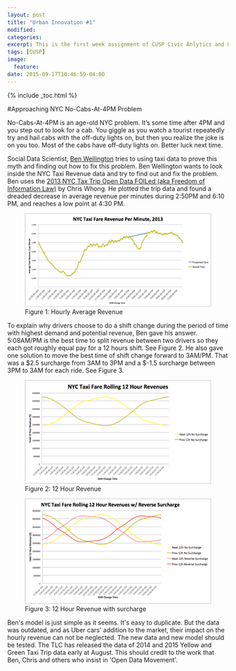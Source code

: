 ```yaml
---
layout: post
title: "Urban Innovation #1"
modified:
categories: 
excerpt: This is the first week assignment of CUSP Civic Anlytics and Urban Intelligence class
tags: [CUSP]
image:
  feature:
date: 2015-09-17T10:46:59-04:00
---
```

{% include _toc.html %}

#Approaching NYC No-Cabs-At-4PM Problem 

No-Cabs-At-4PM is an age-old NYC problem. It’s some time after 4PM and you step out to look for a cab. You giggle as you watch a tourist repeatedly try and hail cabs with the off-duty lights on, but then you realize the joke is on you too. Most of the cabs have off-duty lights on. Better luck next time.

Social Data Scientist, [Ben Wellington](https://about.me/benwellington) tries to using taxi data to prove this myth and finding out how to fix this problem. Ben Wellington wants to look inside the NYC Taxi Revenue data and try to find out and fix the problem. Ben uses the [2013 NYC Tax Trip Open Data FOILed (aka Freedom of Information Law)](http://chriswhong.com/open-data/foil_nyc_taxi/) by Chris Whong. He plotted the trip data and found a dreaded decrease in average revenue per minutes during 2:50PM and 6:10 PM, and reaches a low point at 4:30 PM. 

<figure>
	<img src="/images/average_revenue.png">
	<figcaption>Figure 1: Hourly Average Revenue</figcaption>
</figure> 

To explain why drivers choose to do a shift change during the period of time with highest demand and potential revenue, Ben gave his answer. 5:08AM/PM is the best time to split revenue between two drivers so they each got roughly equal pay for a 12 hours shift. See Figure 2. He also gave one solution to move the best time of shift change forward to 3AM/PM. That was a $2.5 surcharge from 3AM to 3PM and a $-1.5 surcharge between 3PM to 3AM for each ride. See Figure 3.

<figure>
	<img src="/images/12_hour_revenue.png">
	<figcaption>Figure 2: 12 Hour Revenue</figcaption>
</figure>	


<figure>
	<img src="/images/12_hour_revenue_with_surcharge.png">
	<figcaption>Figure 3: 12 Hour Revenue with surcharge</figcaption>
</figure>

Ben's model is just simple as it seems. It's easy to duplicate. But the data was outdated, and as Uber cars' addition to the market, their impact on the hourly revenue can not be neglected. The new data and new model should be tested. The TLC has released the data of 2014 and 2015 Yellow and Green Taxi Trip data early at August. This should credit to the work that Ben, Chris and others who insist in 'Open Data Movement'.
